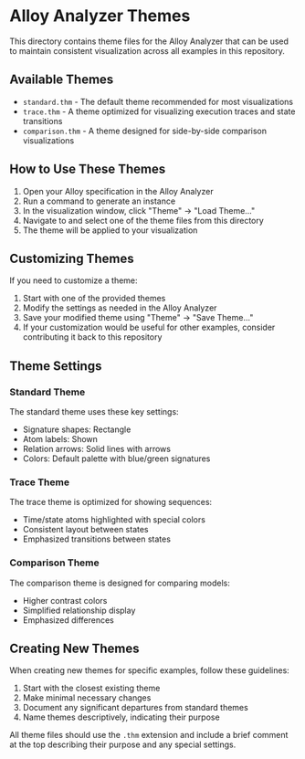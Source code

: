 # Alloy Analyzer Themes

This directory contains theme files for the Alloy Analyzer that can be used to maintain consistent visualization across all examples in this repository.

## Available Themes

- `standard.thm` - The default theme recommended for most visualizations
- `trace.thm` - A theme optimized for visualizing execution traces and state transitions
- `comparison.thm` - A theme designed for side-by-side comparison visualizations

## How to Use These Themes

1. Open your Alloy specification in the Alloy Analyzer
2. Run a command to generate an instance
3. In the visualization window, click "Theme" → "Load Theme..."
4. Navigate to and select one of the theme files from this directory
5. The theme will be applied to your visualization

## Customizing Themes

If you need to customize a theme:

1. Start with one of the provided themes
2. Modify the settings as needed in the Alloy Analyzer
3. Save your modified theme using "Theme" → "Save Theme..."
4. If your customization would be useful for other examples, consider contributing it back to this repository

## Theme Settings

### Standard Theme

The standard theme uses these key settings:
- Signature shapes: Rectangle
- Atom labels: Shown
- Relation arrows: Solid lines with arrows
- Colors: Default palette with blue/green signatures

### Trace Theme

The trace theme is optimized for showing sequences:
- Time/state atoms highlighted with special colors
- Consistent layout between states
- Emphasized transitions between states

### Comparison Theme

The comparison theme is designed for comparing models:
- Higher contrast colors
- Simplified relationship display
- Emphasized differences

## Creating New Themes

When creating new themes for specific examples, follow these guidelines:

1. Start with the closest existing theme
2. Make minimal necessary changes
3. Document any significant departures from standard themes
4. Name themes descriptively, indicating their purpose

All theme files should use the `.thm` extension and include a brief comment at the top describing their purpose and any special settings. 